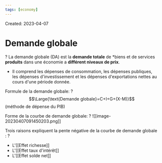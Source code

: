 ```yaml
---
tags: [economy] 
---
```

Created: 2023-04-07

# Demande globale
?
La demande globale (DA) est la **demande totale** de *biens et de services **produits** dans une économie a **différent niveaux de prix**. 
- Il comprend les dépenses de consommation, les dépenses publiques, les dépenses d'investissement et les dépenses d'exportations nettes au cours d'une période donnée.
<!--SR:!2023-04-10,1,190-->

Formule de la demande globale:
?
$$\Large{\text{Demande globale}=C+I+G+(X-M)}$$
(méthode de dépense du PIB)
<!--SR:!2023-04-20,10,250-->

Forme de la courbe de demande globale:
?
![[image-20230407091450203.png]]
<!--SR:!2023-04-10,3,250-->

Trois raisons expliquent la pente négative de la courbe de demande globale :
?
- L'[[Effet richesse]]
- L'[[Effet taux d'intérêt]]
- L'[[Effet solde net]]
<!--SR:!2023-04-19,9,250-->